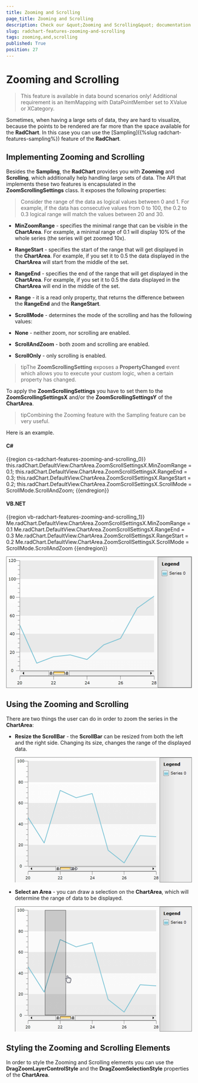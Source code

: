 ```yaml
---
title: Zooming and Scrolling
page_title: Zooming and Scrolling
description: Check our &quot;Zooming and Scrolling&quot; documentation article for the RadChart {{ site.framework_name }} control.
slug: radchart-features-zooming-and-scrolling
tags: zooming,and,scrolling
published: True
position: 27
---
```


# Zooming and Scrolling



>This feature is available in data bound scenarios only! Additional requirement is an ItemMapping with DataPointMember set to XValue or XCategory.

Sometimes, when having a large sets of data, they are hard to visualize, because the points to be rendered are far more than the space available for the __RadChart__. In this case you can use the [Sampling]({%slug radchart-features-sampling%}) feature of the __RadChart__.

## Implementing Zooming and Scrolling

Besides the __Sampling__, the __RadChart__ provides you with __Zooming__ and __Scrolling__, which additionally help handling large sets of data. The API that implements these two features is encapsulated in the __ZoomScrollingSettings__ class. It exposes the following properties:

>Consider the range of the data as logical values between 0 and 1. For example, if the data has consecutive values from 0 to 100, the 0.2 to 0.3 logical range will match the values between 20 and 30.

* __MinZoomRange__ - specifies the minimal range that can be visible in the __ChartArea__. For example, a minimal range of 0.1 will display 10% of the whole series (the series will get zoomed 10x).

* __RangeStart__ - specifies the start of the range that will get displayed in the __ChartArea__. For example, if you set it to 0.5 the data displayed in the __ChartArea__ will start from the middle of the set.

* __RangeEnd__ - specifies the end of the range that will get displayed in the __ChartArea__. For example, if you set it to 0.5 the data displayed in the __ChartArea__ will end in the middle of the set.

* __Range__ - it is a read only property, that returns the difference between the __RangeEnd__ and the __RangeStart__.

* __ScrollMode__ - determines the mode of the scrolling and has the following values:

* __None__ - neither zoom, nor scrolling are enabled.

* __ScrollAndZoom__ - both zoom and scrolling are enabled.

* __ScrollOnly__ - only scrolling is enabled.

>tipThe __ZoomScrollingSetting__ exposes a __PropertyChanged__ event which allows you to execute your custom logic, when a certain property has changed.

To apply the __ZoomScrollingSettings__ you have to set them to the __ZoomScrollingSettingsX__ and/or the __ZoomScrollingSettingsY__ of the __ChartArea__.

>tipCombining the Zooming feature with the Sampling feature can be very useful.

Here is an example.

#### __C#__

{{region cs-radchart-features-zooming-and-scrolling_0}}
	this.radChart.DefaultView.ChartArea.ZoomScrollSettingsX.MinZoomRange = 0.1;
	this.radChart.DefaultView.ChartArea.ZoomScrollSettingsX.RangeEnd = 0.3;
	this.radChart.DefaultView.ChartArea.ZoomScrollSettingsX.RangeStart = 0.2;
	this.radChart.DefaultView.ChartArea.ZoomScrollSettingsX.ScrollMode = ScrollMode.ScrollAndZoom;
{{endregion}}



#### __VB.NET__

{{region vb-radchart-features-zooming-and-scrolling_1}}
	Me.radChart.DefaultView.ChartArea.ZoomScrollSettingsX.MinZoomRange = 0.1
	Me.radChart.DefaultView.ChartArea.ZoomScrollSettingsX.RangeEnd = 0.3
	Me.radChart.DefaultView.ChartArea.ZoomScrollSettingsX.RangeStart = 0.2
	Me.radChart.DefaultView.ChartArea.ZoomScrollSettingsX.ScrollMode = ScrollMode.ScrollAndZoom
{{endregion}}

    

![WPF RadChart  ](images/RadChart_Features_Zooming_and_Scrolling_01.png)

## Using the Zooming and Scrolling

There are two things the user can do in order to zoom the series in the __ChartArea__:

* __Resize the ScrollBar__ - the __ScrollBar__ can be resized from both the left and the right side. Changing its size, changes the range of the displayed data.

    ![WPF RadChart  ](images/RadChart_Features_Zooming_and_Scrolling_02.png)

* __Select an Area__ - you can draw a selection on the __ChartArea__, which will determine the range of data to be displayed.

    ![WPF RadChart  ](images/RadChart_Features_Zooming_and_Scrolling_03.png)

## Styling the Zooming and Scrolling Elements

In order to style the Zooming and Scrolling elements you can use the __DragZoomLayerControlStyle__ and the __DragZoomSelectionStyle__ properties of the __ChartArea__.

